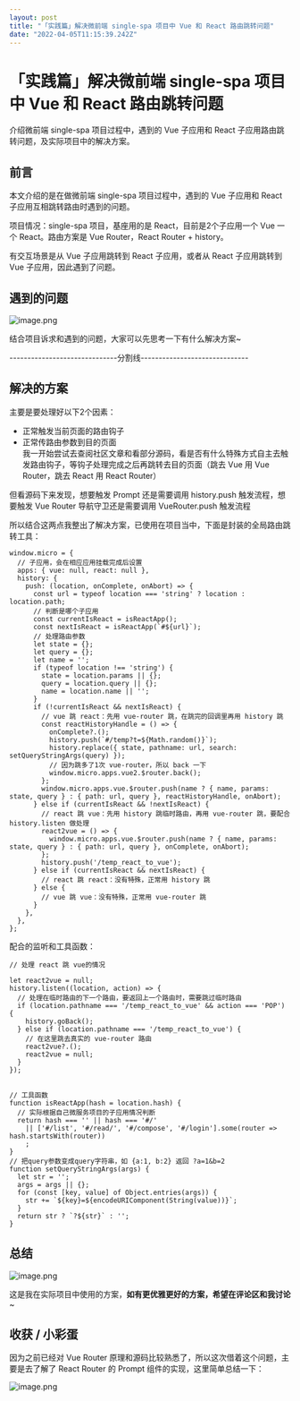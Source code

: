 ```yaml
---
layout: post
title: "「实践篇」解决微前端 single-spa 项目中 Vue 和 React 路由跳转问题"
date: "2022-04-05T11:15:39.242Z"
---
```

「实践篇」解决微前端 single-spa 项目中 Vue 和 React 路由跳转问题
============================================

介绍微前端 single-spa 项目过程中，遇到的 Vue 子应用和 React 子应用路由跳转问题，及实际项目中的解决方案。

前言
--

本文介绍的是在做微前端 single-spa 项目过程中，遇到的 Vue 子应用和 React 子应用互相跳转路由时遇到的问题。

项目情况：single-spa 项目，基座用的是 React，目前是2个子应用一个 Vue 一个 React。路由方案是 Vue Router，React Router + history。

有交互场景是从 Vue 子应用跳转到 React 子应用，或者从 React 子应用跳转到 Vue 子应用，因此遇到了问题。

遇到的问题
-----

![image.png](https://p9-juejin.byteimg.com/tos-cn-i-k3u1fbpfcp/380fb032d9e84e9fad9f0fa36bb5cc09~tplv-k3u1fbpfcp-watermark.image?)

结合项目诉求和遇到的问题，大家可以先思考一下有什么解决方案~

\------------------------------分割线------------------------------

解决的方案
-----

主要是要处理好以下2个因素：

*   正常触发当前页面的路由钩子
*   正常传路由参数到目的页面  
    我一开始尝试去查阅社区文章和看部分源码，看是否有什么特殊方式自主去触发路由钩子，等钩子处理完成之后再跳转去目的页面（跳去 Vue 用 Vue Router，跳去 React 用 React Router）

但看源码下来发现，想要触发 Prompt 还是需要调用 history.push 触发流程，想要触发 Vue Router 导航守卫还是需要调用 VueRouter.push 触发流程

所以结合这两点我整出了解决方案，已使用在项目当中，下面是封装的全局路由跳转工具：

    window.micro = {
      // 子应用，会在相应应用挂载完成后设置
      apps: { vue: null, react: null },
      history: {
        push: (location, onComplete, onAbort) => {
          const url = typeof location === 'string' ? location : location.path;
          // 判断是哪个子应用
          const currentIsReact = isReactApp();
          const nextIsReact = isReactApp(`#${url}`);
          // 处理路由参数
          let state = {};
          let query = {};
          let name = '';
          if (typeof location !== 'string') {
            state = location.params || {};
            query = location.query || {};
            name = location.name || '';
          }
          if (!currentIsReact && nextIsReact) {
            // vue 跳 react：先用 vue-router 跳，在跳完的回调里再用 history 跳
            const reactHistoryHandle = () => {
              onComplete?.();
              history.push(`#/temp?t=${Math.random()}`);
              history.replace({ state, pathname: url, search: setQueryStringArgs(query) });
              // 因为跳多了1次 vue-router，所以 back 一下
              window.micro.apps.vue2.$router.back();
            };
            window.micro.apps.vue.$router.push(name ? { name, params: state, query } : { path: url, query }, reactHistoryHandle, onAbort);
          } else if (currentIsReact && !nextIsReact) {
            // react 跳 vue：先用 history 跳临时路由，再用 vue-router 跳，要配合 history.listen 做处理
            react2vue = () => {
              window.micro.apps.vue.$router.push(name ? { name, params: state, query } : { path: url, query }, onComplete, onAbort);
            };
            history.push('/temp_react_to_vue');
          } else if (currentIsReact && nextIsReact) {
            // react 跳 react：没有特殊，正常用 history 跳
          } else {
            // vue 跳 vue：没有特殊，正常用 vue-router 跳
          }
        },
      },
    };
    

配合的监听和工具函数：

    // 处理 react 跳 vue的情况
    
    let react2vue = null;
    history.listen((location, action) => {
      // 处理在临时路由的下一个路由，要返回上一个路由时，需要跳过临时路由
      if (location.pathname === '/temp_react_to_vue' && action === 'POP') {
        history.goBack();
      } else if (location.pathname === '/temp_react_to_vue') {
        // 在这里跳去真实的 vue-router 路由
        react2vue?.();
        react2vue = null;
      }
    });
    
    
    // 工具函数
    function isReactApp(hash = location.hash) {
      // 实际根据自己微服务项目的子应用情况判断
      return hash === '' || hash === '#/' 
        || ['#/list', '#/read/', '#/compose', '#/login'].some(router => hash.startsWith(router))
        ;
    }
    // 把query参数变成query字符串，如 {a:1, b:2} 返回 ?a=1&b=2
    function setQueryStringArgs(args) {
      let str = '';
      args = args || {};
      for (const [key, value] of Object.entries(args)) {
        str += `${key}=${encodeURIComponent(String(value))}`;
      }
      return str ? `?${str}` : '';
    }
    

总结
--

![image.png](https://p9-juejin.byteimg.com/tos-cn-i-k3u1fbpfcp/e50c31aca7db4121b9ba64f111baf2b3~tplv-k3u1fbpfcp-watermark.image?)

这是我在实际项目中使用的方案，**如有更优雅更好的方案，希望在评论区和我讨论**~

收获 / 小彩蛋
--------

因为之前已经对 Vue Router 原理和源码比较熟悉了，所以这次借着这个问题，主要是去了解了 React Router 的 Prompt 组件的实现，这里简单总结一下：

![image.png](https://p3-juejin.byteimg.com/tos-cn-i-k3u1fbpfcp/ded9fb54822445ca86ea6752a2f2bc00~tplv-k3u1fbpfcp-watermark.image?)